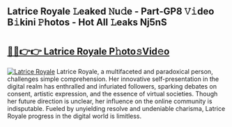 ## Latrice Royale 𝙻eaked 𝙽u𝚍e - Part-GP8 𝚅𝚒deo B𝚒kini 𝙿hotos - Hot All 𝙻eaks Nj5nS

# <h2><a href="http://ld5af07.urlbe.top/?page=Latrice+Royale">🔗🔗👉👉 Latrice Royale P𝚑oto𝚜Vid𝚎o</a></h2>

[![Latrice Royale](https://i.imgur.com/eBuTRDB.gif)](http://ld5af07.urlbe.top/?page=Latrice+Royale)
Latrice Royale, a multifaceted and paradoxical person, challenges simple comprehension. Her innovative self-presentation in the digital realm has enthralled and infuriated followers, sparking debates on consent, artistic expression, and the essence of virtual societies. Though her future direction is unclear, her influence on the online community is indisputable. Fueled by unyielding resolve and undeniable charisma, Latrice Royale progress in the digital world is limitless.
